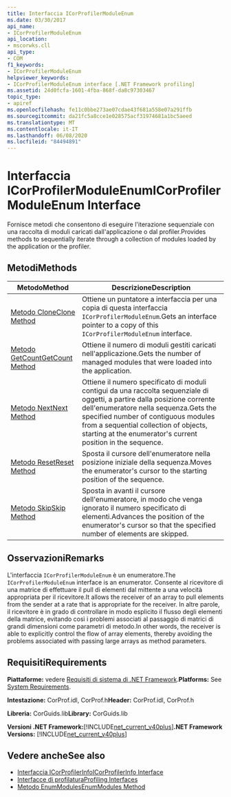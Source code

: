 ```yaml
---
title: Interfaccia ICorProfilerModuleEnum
ms.date: 03/30/2017
api_name:
- ICorProfilerModuleEnum
api_location:
- mscorwks.cll
api_type:
- COM
f1_keywords:
- ICorProfilerModuleEnum
helpviewer_keywords:
- ICorProfilerModuleEnum interface [.NET Framework profiling]
ms.assetid: 24d0fcfa-1601-4fba-868f-da8c97303467
topic_type:
- apiref
ms.openlocfilehash: fe11c0bbe273ae07cdae43f681a558e07a291ffb
ms.sourcegitcommit: da21fc5a8cce1e028575acf31974681a1bc5aeed
ms.translationtype: MT
ms.contentlocale: it-IT
ms.lasthandoff: 06/08/2020
ms.locfileid: "84494891"
---
```

# <a name="icorprofilermoduleenum-interface"></a><span data-ttu-id="d4bc9-102">Interfaccia ICorProfilerModuleEnum</span><span class="sxs-lookup"><span data-stu-id="d4bc9-102">ICorProfilerModuleEnum Interface</span></span>
<span data-ttu-id="d4bc9-103">Fornisce metodi che consentono di eseguire l'iterazione sequenziale con una raccolta di moduli caricati dall'applicazione o dal profiler.</span><span class="sxs-lookup"><span data-stu-id="d4bc9-103">Provides methods to sequentially iterate through a collection of modules loaded by the application or the profiler.</span></span>  
  
## <a name="methods"></a><span data-ttu-id="d4bc9-104">Metodi</span><span class="sxs-lookup"><span data-stu-id="d4bc9-104">Methods</span></span>  
  
|<span data-ttu-id="d4bc9-105">Metodo</span><span class="sxs-lookup"><span data-stu-id="d4bc9-105">Method</span></span>|<span data-ttu-id="d4bc9-106">Descrizione</span><span class="sxs-lookup"><span data-stu-id="d4bc9-106">Description</span></span>|  
|------------|-----------------|  
|[<span data-ttu-id="d4bc9-107">Metodo Clone</span><span class="sxs-lookup"><span data-stu-id="d4bc9-107">Clone Method</span></span>](icorprofilermoduleenum-clone-method.md)|<span data-ttu-id="d4bc9-108">Ottiene un puntatore a interfaccia per una copia di questa interfaccia `ICorProfilerModuleEnum`.</span><span class="sxs-lookup"><span data-stu-id="d4bc9-108">Gets an interface pointer to a copy of this `ICorProfilerModuleEnum` interface.</span></span>|  
|[<span data-ttu-id="d4bc9-109">Metodo GetCount</span><span class="sxs-lookup"><span data-stu-id="d4bc9-109">GetCount Method</span></span>](icorprofilermoduleenum-getcount-method.md)|<span data-ttu-id="d4bc9-110">Ottiene il numero di moduli gestiti caricati nell'applicazione.</span><span class="sxs-lookup"><span data-stu-id="d4bc9-110">Gets the number of managed modules that were loaded into the application.</span></span>|  
|[<span data-ttu-id="d4bc9-111">Metodo Next</span><span class="sxs-lookup"><span data-stu-id="d4bc9-111">Next Method</span></span>](icorprofilermoduleenum-next-method.md)|<span data-ttu-id="d4bc9-112">Ottiene il numero specificato di moduli contigui da una raccolta sequenziale di oggetti, a partire dalla posizione corrente dell'enumeratore nella sequenza.</span><span class="sxs-lookup"><span data-stu-id="d4bc9-112">Gets the specified number of contiguous modules from a sequential collection of objects, starting at the enumerator's current position in the sequence.</span></span>|  
|[<span data-ttu-id="d4bc9-113">Metodo Reset</span><span class="sxs-lookup"><span data-stu-id="d4bc9-113">Reset Method</span></span>](icorprofilermoduleenum-reset-method.md)|<span data-ttu-id="d4bc9-114">Sposta il cursore dell'enumeratore nella posizione iniziale della sequenza.</span><span class="sxs-lookup"><span data-stu-id="d4bc9-114">Moves the enumerator's cursor to the starting position of the sequence.</span></span>|  
|[<span data-ttu-id="d4bc9-115">Metodo Skip</span><span class="sxs-lookup"><span data-stu-id="d4bc9-115">Skip Method</span></span>](icorprofilermoduleenum-skip-method.md)|<span data-ttu-id="d4bc9-116">Sposta in avanti il cursore dell'enumeratore, in modo che venga ignorato il numero specificato di elementi.</span><span class="sxs-lookup"><span data-stu-id="d4bc9-116">Advances the position of the enumerator's cursor so that the specified number of elements are skipped.</span></span>|  
  
## <a name="remarks"></a><span data-ttu-id="d4bc9-117">Osservazioni</span><span class="sxs-lookup"><span data-stu-id="d4bc9-117">Remarks</span></span>  
 <span data-ttu-id="d4bc9-118">L'interfaccia `ICorProfilerModuleEnum` è un enumeratore.</span><span class="sxs-lookup"><span data-stu-id="d4bc9-118">The `ICorProfilerModuleEnum` interface is an enumerator.</span></span> <span data-ttu-id="d4bc9-119">Consente al ricevitore di una matrice di effettuare il pull di elementi dal mittente a una velocità appropriata per il ricevitore.</span><span class="sxs-lookup"><span data-stu-id="d4bc9-119">It allows the receiver of an array to pull elements from the sender at a rate that is appropriate for the receiver.</span></span> <span data-ttu-id="d4bc9-120">In altre parole, il ricevitore è in grado di controllare in modo esplicito il flusso degli elementi della matrice, evitando così i problemi associati al passaggio di matrici di grandi dimensioni come parametri di metodo.</span><span class="sxs-lookup"><span data-stu-id="d4bc9-120">In other words, the receiver is able to explicitly control the flow of array elements, thereby avoiding the problems associated with passing large arrays as method parameters.</span></span>  
  
## <a name="requirements"></a><span data-ttu-id="d4bc9-121">Requisiti</span><span class="sxs-lookup"><span data-stu-id="d4bc9-121">Requirements</span></span>  
 <span data-ttu-id="d4bc9-122">**Piattaforme:** vedere [Requisiti di sistema di .NET Framework](../../get-started/system-requirements.md).</span><span class="sxs-lookup"><span data-stu-id="d4bc9-122">**Platforms:** See [System Requirements](../../get-started/system-requirements.md).</span></span>  
  
 <span data-ttu-id="d4bc9-123">**Intestazione:** CorProf.idl, CorProf.h</span><span class="sxs-lookup"><span data-stu-id="d4bc9-123">**Header:** CorProf.idl, CorProf.h</span></span>  
  
 <span data-ttu-id="d4bc9-124">**Libreria:** CorGuids.lib</span><span class="sxs-lookup"><span data-stu-id="d4bc9-124">**Library:** CorGuids.lib</span></span>  
  
 <span data-ttu-id="d4bc9-125">**Versioni .NET Framework:**[!INCLUDE[net_current_v40plus](../../../../includes/net-current-v40plus-md.md)]</span><span class="sxs-lookup"><span data-stu-id="d4bc9-125">**.NET Framework Versions:** [!INCLUDE[net_current_v40plus](../../../../includes/net-current-v40plus-md.md)]</span></span>  
  
## <a name="see-also"></a><span data-ttu-id="d4bc9-126">Vedere anche</span><span class="sxs-lookup"><span data-stu-id="d4bc9-126">See also</span></span>

- [<span data-ttu-id="d4bc9-127">Interfaccia ICorProfilerInfo</span><span class="sxs-lookup"><span data-stu-id="d4bc9-127">ICorProfilerInfo Interface</span></span>](icorprofilerinfo-interface.md)
- [<span data-ttu-id="d4bc9-128">Interfacce di profilatura</span><span class="sxs-lookup"><span data-stu-id="d4bc9-128">Profiling Interfaces</span></span>](profiling-interfaces.md)
- [<span data-ttu-id="d4bc9-129">Metodo EnumModules</span><span class="sxs-lookup"><span data-stu-id="d4bc9-129">EnumModules Method</span></span>](icorprofilerinfo3-enummodules-method.md)
